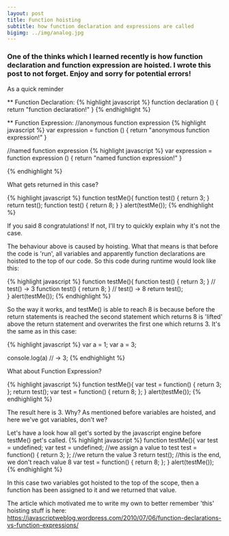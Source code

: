 ```yaml
---
layout: post
title: Function hoisting
subtitle: how function declaration and expressions are called
bigimg: ../img/analog.jpg
---
```


### One of the thinks which I learned recently is how function declaration and function expression are hoisted. I wrote this post to not forget. Enjoy and sorry for potential errors!

As a quick reminder

** Function Declaration:
{% highlight javascript %}
function declaration () {
  return "function declaration!"
}
{% endhighlight %}

** Function Expression:
//anonymous function expression
{% highlight javascript %}
var expression = function () {
  return "anonymous function expression!"
}

//named function expression
{% highlight javascript %}
var expression = function expression () {
  return "named function expression!"
}

{% endhighlight %}

What gets returned in this case?

{% highlight javascript %}
function testMe(){
    function test() {
        return 3;
    }
    return test();
    function test() {
        return 8;
    }
}
alert(testMe());
{% endhighlight %} 

If you said 8 congratulations! If not, I'll try to quickly explain why it's not the case.

The behaviour above is caused by hoisting. What that means is that before the code is 'run', all variables and apparently function
declarations are hoisted to the top of our code. So this code during runtime would look like this:

{% highlight javascript %}
function testMe(){
    function test() {
        return 3;
    }
    // test() -> 3
    function test() {
        return 8;
    }
    // test() -> 8
    return test();    
}
alert(testMe());
{% endhighlight %} 

So the way it works, and testMe() is able to reach 8 is because before the return statements is reached the second statement
which returns 8 is 'lifted' above the return statement and overwrites the first one which returns 3. It's the same as in this case:

{% highlight javascript %}
var a = 1;
var a = 3;

console.log(a) // -> 3;
{% endhighlight %} 

What about Function Expression?

{% highlight javascript %}
function testMe(){
    var test = function() {
        return 3;
    };
    return test();
    var test = function() {
        return 8;
    };
}
alert(testMe());
{% endhighlight %} 

The result here is 3. Why? As mentioned before variables are hoisted, and here we've got variables, don't we?

Let's have a look how all get's sorted by the javascript engine before testMe() get's called.
{% highlight javascript %}
function testMe(){
    var test = undefined;
    var test = undefined;
    //we assign a value to test
    test = function() {
        return 3;
    };
    //we return the value 3
    return test();
    //this is the end, we don't reach value 8
    var test = function() {
        return 8;
    };
}
alert(testMe());
{% endhighlight %} 

In this case two variables got hoisted to the top of the scope, then a function has been assigned to it and we returned that value. 

The article which motivated me to write my own to better remember 'this' hoisting stuff is here: https://javascriptweblog.wordpress.com/2010/07/06/function-declarations-vs-function-expressions/
